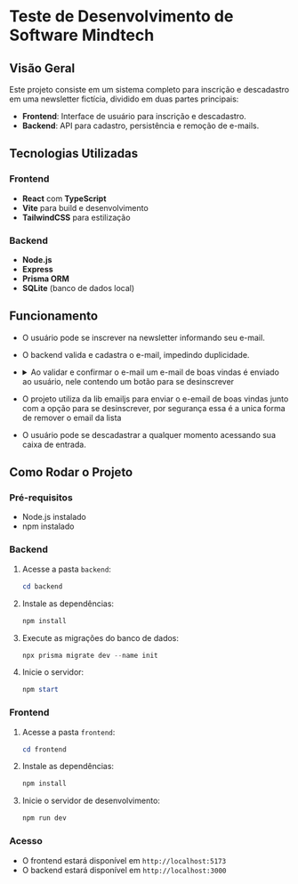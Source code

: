 # Teste de Desenvolvimento de Software Mindtech

## Visão Geral

Este projeto consiste em um sistema completo para inscrição e descadastro em uma newsletter fictícia, dividido em duas partes principais:

-  **Frontend**: Interface de usuário para inscrição e descadastro.
-  **Backend**: API para cadastro, persistência e remoção de e-mails.

## Tecnologias Utilizadas

### Frontend

-  **React** com **TypeScript**
-  **Vite** para build e desenvolvimento
-  **TailwindCSS** para estilização

### Backend

-  **Node.js**
-  **Express**
-  **Prisma ORM**
-  **SQLite** (banco de dados local)

## Funcionamento

-  O usuário pode se inscrever na newsletter informando seu e-mail.
-  O backend valida e cadastra o e-mail, impedindo duplicidade.
- <details><summary>Ao validar e confirmar o e-mail um e-mail de boas vindas é enviado ao usuário, nele contendo um botão para se desinscrever</summary><br/> <img src="./assets/email.png"/></details>

-  O projeto utiliza da lib emailjs para enviar o e-email de boas vindas junto com a opção para se desinscrever, por segurança essa é a unica forma de remover o email da lista
-  O usuário pode se descadastrar a qualquer momento acessando sua caixa de entrada.

## Como Rodar o Projeto

### Pré-requisitos

-  Node.js instalado
-  npm instalado

### Backend

1. Acesse a pasta `backend`:
   ```powershell
   cd backend
   ```
2. Instale as dependências:
   ```powershell
   npm install
   ```
3. Execute as migrações do banco de dados:
   ```powershell
   npx prisma migrate dev --name init
   ```
4. Inicie o servidor:
   ```powershell
   npm start
   ```

### Frontend

1. Acesse a pasta `frontend`:
   ```powershell
   cd frontend
   ```
2. Instale as dependências:
   ```powershell
   npm install
   ```
3. Inicie o servidor de desenvolvimento:
   ```powershell
   npm run dev
   ```

### Acesso

-  O frontend estará disponível em `http://localhost:5173`
-  O backend estará disponível em `http://localhost:3000`
